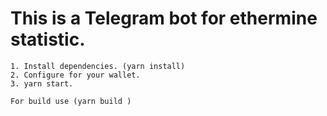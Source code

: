 # This is a Telegram bot for ethermine statistic.

```
1. Install dependencies. (yarn install)
2. Configure for your wallet.
3. yarn start.
```

```
For build use (yarn build )
```
